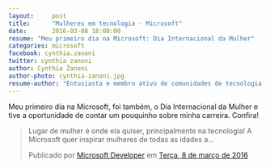 ```yaml
---
layout:     post
title:      "Mulheres em tecnologia - Microsoft"
date:       2016-03-08 18:00:00
resume: "Meu primeiro dia na Microsoft: Dia Internacional da Mulher"
categories: microsoft
facebook: cynthia.zanoni
twitter: cynthia_zanoni
author: Cynthia Zanoni
author-photo: cynthia-zanoni.jpg
resume-author: "Entusiasta e membro ativo de comunidades de tecnologia ligadas à Web e Mobile, organizadora de eventos como <strong>Mobile Summit</strong> e curadora do projeto WoMakersCode. Atualmente, é Evangelista Técnica na Microsoft Brasil."
---
```


<p>Meu primeiro dia na Microsoft, foi também, o Dia Internacional da Mulher e tive a oportunidade de contar um pouquinho sobre minha carreira. Confira!</p>
<div id="fb-root"></div>
<script>(function(d, s, id) {
  var js, fjs = d.getElementsByTagName(s)[0];
  if (d.getElementById(id)) return;
  js = d.createElement(s); js.id = id;
  js.src = "//connect.facebook.net/pt_BR/sdk.js#xfbml=1&version=v2.6&appId=1495516100665794";
  fjs.parentNode.insertBefore(js, fjs);
}(document, 'script', 'facebook-jssdk'));</script>
<div class="fb-post" data-href="https://www.facebook.com/MicrosoftDeveloper.Brasil/videos/1066088150079744/" data-width="500" data-show-text="true"><div class="fb-xfbml-parse-ignore"><blockquote cite="https://www.facebook.com/MicrosoftDeveloper.Brasil/videos/1066088150079744/"><p>Lugar de mulher &#xe9; onde ela quiser, principalmente na tecnologia!
A Microsoft quer inspirar mulheres de todas as idades a...</p>Publicado por <a href="https://www.facebook.com/MicrosoftDeveloper.Brasil/">Microsoft Developer</a> em&nbsp;<a href="https://www.facebook.com/MicrosoftDeveloper.Brasil/videos/1066088150079744/">Terça, 8 de março de 2016</a></blockquote></div></div>
